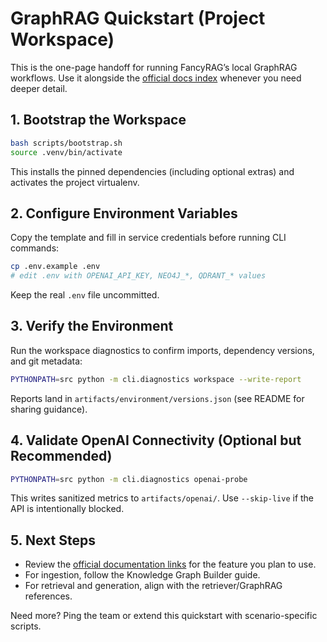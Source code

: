 # GraphRAG Quickstart (Project Workspace)

This is the one-page handoff for running FancyRAG’s local GraphRAG workflows. Use it alongside the [official docs index](./OFFICIAL_LINKS.md) whenever you need deeper detail.

## 1. Bootstrap the Workspace
```bash
bash scripts/bootstrap.sh
source .venv/bin/activate
```
This installs the pinned dependencies (including optional extras) and activates the project virtualenv.

## 2. Configure Environment Variables
Copy the template and fill in service credentials before running CLI commands:
```bash
cp .env.example .env
# edit .env with OPENAI_API_KEY, NEO4J_*, QDRANT_* values
```
Keep the real `.env` file uncommitted.

## 3. Verify the Environment
Run the workspace diagnostics to confirm imports, dependency versions, and git metadata:
```bash
PYTHONPATH=src python -m cli.diagnostics workspace --write-report
```
Reports land in `artifacts/environment/versions.json` (see README for sharing guidance).

## 4. Validate OpenAI Connectivity (Optional but Recommended)
```bash
PYTHONPATH=src python -m cli.diagnostics openai-probe
```
This writes sanitized metrics to `artifacts/openai/`. Use `--skip-live` if the API is intentionally blocked.

## 5. Next Steps
- Review the [official documentation links](./OFFICIAL_LINKS.md) for the feature you plan to use.
- For ingestion, follow the Knowledge Graph Builder guide.
- For retrieval and generation, align with the retriever/GraphRAG references.

Need more? Ping the team or extend this quickstart with scenario-specific scripts.

